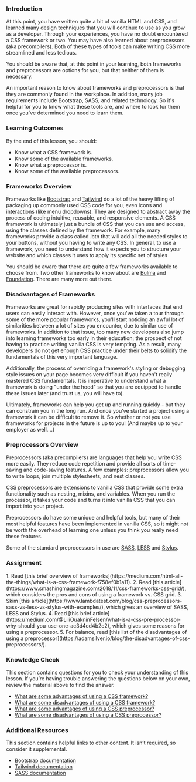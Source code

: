 ### Introduction

At this point, you have written quite a bit of vanilla HTML and CSS, and learned many design techniques that you will continue to use as you grow as a developer. Through your experiences, you have no doubt encountered a CSS framework or two. You may have also learned about preprocessors (aka precompilers). Both of these types of tools can make writing CSS more streamlined and less tedious.

You should be aware that, at this point in your learning, both frameworks and preprocessors are options for you, but that neither of them is necessary.

An important reason to know about frameworks and preprocessors is that they are commonly found in the workplace. In addition, many job requirements include Bootstrap, SASS, and related technology. So it's helpful for you to know what these tools are, and where to look for them once you've determined you need to learn them.

### Learning Outcomes

By the end of this lesson, you should:

- Know what a CSS framework is.
- Know some of the available frameworks.
- Know what a preprocessor is.
- Know some of the available preprocessors.

### Frameworks Overview

Frameworks like [Bootstrap](https://getbootstrap.com/) and [Tailwind](https://tailwindcss.com/) do a lot of the heavy lifting of packaging up commonly used CSS code for you, even icons and interactions (like menu dropdowns). They are designed to abstract away the process of coding intuitive, reusable, and responsive elements. A CSS framework is ultimately just a bundle of CSS that you can use and access, using the classes defined by the framework. For example, many frameworks provide a class called .btn that will add all the needed styles to your buttons, without you having to write any CSS. In general, to use a framework, you need to understand how it expects you to structure your website and which classes it uses to apply its specific set of styles

You should be aware that there are quite a few frameworks available to choose from. Two other frameworks to know about are [Bulma](https://bulma.io/) and [Foundation](https://get.foundation). There are many more out there.

### Disadvantages of Frameworks

Frameworks are great for rapidly producing sites with interfaces that end users can easily interact with. However, once you've taken a tour through some of the more popular frameworks, you'll start noticing an awful lot of similarities between a lot of sites you encounter, due to similar use of frameworks. In addition to that issue, too many new developers also jump into learning frameworks too early in their education; the prospect of not having to practice writing vanilla CSS is very tempting. As a result, many developers do not get enough CSS practice under their belts to solidify the fundamentals of this very important language.

Additionally, the process of overriding a framework's styling or debugging style issues on your page becomes very difficult if you haven't really mastered CSS fundamentals. It is imperative to understand what a framework is doing "under the hood" so that you are equipped to handle these issues later (and trust us, you will have to).

Ultimately, frameworks can help you get up and running quickly - but they can constrain you in the long run. And once you've started a project using a framework it can be difficult to remove it. So whether or not you use frameworks for projects in the future is up to you! (And maybe up to your employer as well....)

### Preprocessors Overview

Preprocessors (aka precompilers) are languages that help you write CSS more easily. They reduce code repetition and provide all sorts of time-saving and code-saving features. A few examples: preprocessors allow you to write loops, join multiple stylesheets, and nest classes.

CSS preprocessors are extensions to vanilla CSS that provide some extra functionality such as nesting, mixins, and variables. When you run the processor, it takes your code and turns it into vanilla CSS that you can import into your project.

Preprocessors do have some unique and helpful tools, but many of their most helpful features have been implemented in vanilla CSS, so it might not be worth the overhead of learning one unless you think you really need these features.

Some of the standard preprocessors in use are [SASS](https://sass-lang.com/), [LESS](https://lesscss.org/) and [Stylus](https://stylus-lang.com/).

### Assignment

<div class="lesson-content__panel" markdown="1">
1. Read [this brief overview of frameworks](https://medium.com/html-all-the-things/what-is-a-css-framework-f758ef0b1a11).
2. Read [this article](https://www.smashingmagazine.com/2018/11/css-frameworks-css-grid/), which considers the pros and cons of using a framework vs. CSS grid.
3. Skim [this article](https://www.lambdatest.com/blog/css-preprocessors-sass-vs-less-vs-stylus-with-examples/), which gives an overview of SASS, LESS and Stylus.
4. Read [this brief article](https://medium.com/@LiliOuakninFelsen/what-is-a-css-pre-processor-why-should-you-use-one-ac3d4cd4b2c2), which gives some reasons for using a preprocessor.
5. For balance, read [this list of the disadvantages of using a preprocessor](https://adamsilver.io/blog/the-disadvantages-of-css-preprocessors/).
</div>

### Knowledge Check

This section contains questions for you to check your understanding of this lesson. If you’re having trouble answering the questions below on your own, review the material above to find the answer.

* [What are some advantages of using a CSS framework?](https://www.smashingmagazine.com/2018/11/css-frameworks-css-grid/)
* [What are some disadvantages of using a CSS framework?](https://www.smashingmagazine.com/2018/11/css-frameworks-css-grid/)
* [What are some advantages of using a CSS preprocessor?](https://medium.com/@LiliOuakninFelsen/what-is-a-css-pre-processor-why-should-you-use-one-ac3d4cd4b2c2)
* [What are some disadvantages of using a CSS preprocessor?](https://adamsilver.io/blog/the-disadvantages-of-css-preprocessors/)

### Additional Resources

This section contains helpful links to other content. It isn’t required, so consider it supplemental.

* [Bootstrap documentation](https://getbootstrap.com/docs/5.3/getting-started/introduction/)
* [Tailwind documentation](https://tailwindcss.com/docs)
* [SASS documentation](https://sass-lang.com/documentation)
